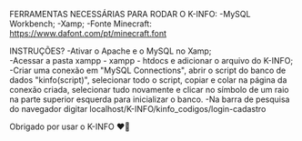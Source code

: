 FERRAMENTAS NECESSÁRIAS PARA RODAR O K-INFO:
-MySQL Workbench;
-Xamp;
-Fonte Minecraft: https://www.dafont.com/pt/minecraft.font

INSTRUÇÕES?
-Ativar o Apache e o MySQL no Xamp;  
-Acessar a pasta xampp - xampp - htdocs e adicionar o arquivo do K-INFO;
-Criar uma conexão em "MySQL Connections", abrir o script do banco de dados "kinfo(script)", selecionar todo o script, copiar e colar na página da conexão criada, selecionar tudo novamente e clicar no símbolo de um raio na parte superior esquerda para inicializar o banco.
-Na barra de pesquisa do navegador digitar localhost/K-INFO/kinfo_codigos/login-cadastro 



Obrigado por usar o K-INFO ❤🌸
